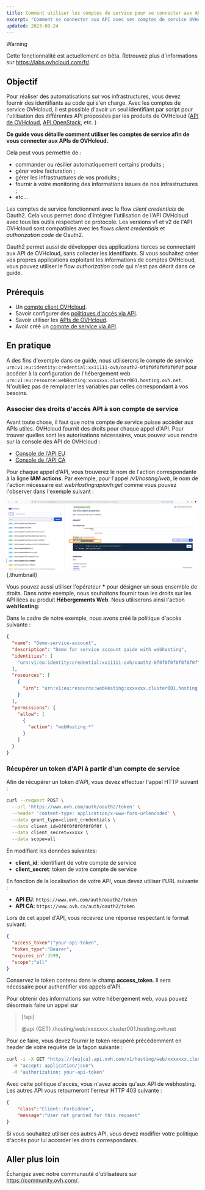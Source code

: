 ```yaml
---
title: Comment utiliser les comptes de service pour se connecter aux API de OVHcloud
excerpt: "Comment se connecter aux API avec ses comptes de service OVHcloud grâce au protocole Oauth2"
updated: 2023-08-24
---
```


> [!warning]
>
> Cette fonctionnalité est actuellement en bêta. Retrouvez plus d'informations sur <https://labs.ovhcloud.com/fr/>.
>

## Objectif

Pour réaliser des automatisations sur vos infrastructures, vous devez fournir des identifiants au code qui s'en charge. Avec les comptes de service OVHcloud, il est possible d'avoir un seul identifiant par script pour l'utilisation des différentes API proposées par les produits de OVHcloud ([API de OVHcloud](/pages/account/api/console-preview), [API OpenStack](/pages/platform/public-cloud/starting_with_nova), etc. )

**Ce guide vous détaille comment utiliser les comptes de service afin de vous connecter aux APIs de OVHcloud.**

Cela peut vous permettre de :

- commander ou résilier automatiquement certains produits ;
- gérer votre facturation ;
- gérer les infrastructures de vos produits ;
- fournir à votre monitoring des informations issues de nos infrastructures ;
- etc...

Les comptes de service fonctionnent avec le flow *client credentials* de Oauth2. Cela vous permet donc d'intégrer l'utilisation de l'API OVHcloud avec tous les outils respectant ce protocole. Les versions v1 et v2 de l'API OVHcloud sont compatibles avec les flows *client credentials* et *authorization code* de Oauth2.

Oauth2 permet aussi de développer des applications tierces se connectant aux API de OVHcloud, sans collecter les identifiants. Si vous souhaitez créer vos propres applications exploitant les informations de comptes OVHcloud, vous pouvez utiliser le flow *authorization code* qui n'est pas décrit dans ce guide.

## Prérequis

- Un [compte client OVHcloud](/pages/account/customer/ovhcloud-account-creation).
- Savoir configurer des [politiques d'accès via API](/pages/account/customer/iam-policies-api).
- Savoir utiliser les [APIs de OVHcloud](/pages/account/api/first-steps).
- Avoir créé un [compte de service via API](/pages/account/policies/manage-service-account).

## En pratique

A des fins d'exemple dans ce guide, nous utiliserons le compte de service `urn:v1:eu:identity:credential:xx11111-ovh/oauth2-0f0f0f0f0f0f0f0f` pour accéder à la configuration de l'hébergement web `urn:v1:eu:resource:webHosting:xxxxxxx.cluster001.hosting.ovh.net`. N'oubliez pas de remplacer les variables par celles correspondant à vos besoins.

### Associer des droits d'accès API à son compte de service

Avant toute chose, il faut que notre compte de service puisse accèder aux APIs utiles. OVHcloud fournit des droits pour chaque appel d'API. Pour trouver quelles sont les autorisations nécessaires, vous pouvez vous rendre sur la console des API de OVHcloud :

- [Console de l'API EU](https://eu.api.ovh.com/console-preview/)
- [Console de l'API CA](https://ca.api.ovh.com/console-preview/)

Pour chaque appel d'API, vous trouverez le nom de l'action correspondante à la ligne **IAM actions**.
Par exemple, pour l'appel */v1/hosting/web*, le nom de l'action nécessaire est *webHosting:apiovh:get* comme vous pouvez l'observer dans l'exemple suivant :

![API](images/actions-in-console.png){.thumbnail}

Vous pouvez aussi utiliser l'opérateur **\*** pour désigner un sous ensemble de droits. Dans notre exemple, nous souhaitons fournir tous les droits sur les API liées au produit **Hébergements Web**. Nous utiliserons ainsi l'action **webHosting:**

Dans le cadre de notre exemple, nous avons créé la politique d'accès suivante : 

```json
{
  "name": "Demo-service-account",
  "description": "Demo for service account guide with webhosting",
  "identities": [
    "urn:v1:eu:identity:credential:xx11111-ovh/oauth2-0f0f0f0f0f0f0f0f"
  ],
  "resources": [
    {
      "urn": "urn:v1:eu:resource:webHosting:xxxxxxx.cluster001.hosting.ovh.net"
    }
  ],
  "permissions": {
    "allow": [
      {
        "action": "webHosting:*"
      }
    ]
  }
}
```

### Récupérer un token d'API à partir d'un compte de service

Afin de récupérer un token d'API, vous devez effectuer l'appel HTTP suivant :

```bash
curl --request POST \
  --url 'https://www.ovh.com/auth/oauth2/token' \
  --header 'content-type: application/x-www-form-urlencoded' \
  --data grant_type=client_credentials \
  --data client_id=0f0f0f0f0f0f0f0f \
  --data client_secret=xxxxx \
  --data scope=all
```

En modifiant les données suivantes: 

- **client_id**: identifiant de votre compte de service
- **client_secret**: token de votre compte de service

En fonction de la localisation de votre API, vous devez utiliser l'URL suivante : 

- **API EU**: `https://www.ovh.com/auth/oauth2/token`
- **API CA**: `https://www.ovh.ca/auth/oauth2/token`

Lors de cet appel d'API, vous recevrez une réponse respectant le format suivant:

```json
{
  "access_token":"your-api-token",
  "token_type":"Bearer",
  "expires_in":3599,
  "scope":"all"
}
```

Conservez le token contenu dans le champ **access_token**. Il sera nécessaire pour authentifier vos appels d'API.

Pour obtenir des informations sur votre hébergement web, vous pouvez désormais faire un appel sur 

> [!api]
>
> @api {GET} /hosting/web/xxxxxxx.cluster001.hosting.ovh.net
>

Pour ce faire, vous devez fournir le token récupéré précédemment en header de votre requête de la façon suivante :

```bash
curl -i -X GET "https://{eu|ca}.api.ovh.com/v1/hosting/web/xxxxxxx.cluster001.hosting.ovh.net" \
  -H "accept: application/json"\
  -H "authorization: your-api-token" 
```

Avec cette politique d'accès, vous n'avez accès qu'aux API de webhosting. Les autres API vous retourneront l'erreur HTTP 403 suivante :

```json
{
    "class":"Client::Forbidden",
    "message":"User not granted for this request"
}
```

Si vous souhaitez utiliser ces autres API, vous devez modifier votre politique d'accès pour lui accorder les droits correspondants.

## Aller plus loin

Échangez avec notre communauté d'utilisateurs sur <https://community.ovh.com/>.
